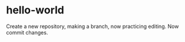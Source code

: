 # hello-world
Create a new repository, making a branch, now practicing editing.
Now commit changes.
